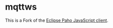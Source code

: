 mqttws
======

This is a Fork of the [Eclipse Paho JavaScript client](https://eclipse.org/paho/clients/js/).
